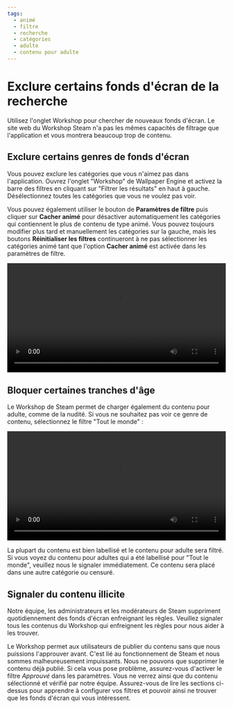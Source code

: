```yaml
---
tags:
  - animé
  - filtre
  - recherche
  - catégories
  - adulte
  - contenu pour adulte
---
```


# Exclure certains fonds d'écran de la recherche

Utilisez l'onglet Workshop pour chercher de nouveaux fonds d'écran. Le site web du Workshop Steam n'a pas les mêmes capacités de filtrage que l'application et vous montrera beaucoup trop de contenu.

## Exclure certains genres de fonds d'écran

Vous pouvez exclure les catégories que vous n'aimez pas dans l'application. Ouvrez l'onglet "Workshop" de Wallpaper Engine et activez la barre des filtres en cliquant sur "Filtrer les résultats" en haut à gauche. Désélectionnez toutes les catégories que vous ne voulez pas voir.

Vous pouvez également utiliser le bouton de **Paramètres de filtre** puis cliquer sur **Cacher animé** pour désactiver automatiquement les catégories qui contiennent le plus de contenu de type animé. Vous pouvez toujours modifier plus tard et manuellement les catégories sur la gauche, mais les boutons **Réinitialiser les filtres** continueront à ne pas sélectionner les catégories animé tant que l'option **Cacher animé** est activée dans les paramètres de filtre.

<video width="100%" autoplay loop>
  <source src="/videos/filtercontent.mp4" type="video/mp4">
  Votre explorateur ne prend pas en charge le filtre vidéo.
</video>

## Bloquer certaines tranches d'âge

Le Workshop de Steam permet de charger également du contenu pour adulte, comme de la nudité. Si vous ne souhaitez pas voir ce genre de contenu, sélectionnez le filtre "Tout le monde" :

<video width="100%" autoplay loop>
  <source src="/videos/filterage.mp4" type="video/mp4">
  Votre explorateur ne prend pas en charge le filtre vidéo.
</video>

La plupart du contenu est bien labellisé et le contenu pour adulte sera filtré. Si vous voyez du contenu pour adultes qui a été labellisé pour "Tout le monde", veuillez nous le signaler immédiatement. Ce contenu sera placé dans une autre catégorie ou censuré.

## Signaler du contenu illicite

Notre équipe, les administrateurs et les modérateurs de Steam suppriment quotidiennement des fonds d'écran enfreignant les règles. Veuillez signaler tous les contenus du Workshop qui enfreignent les règles pour nous aider à les trouver.

Le Workshop permet aux utilisateurs de publier du contenu sans que nous puissions l'approuver avant. C'est lié au fonctionnement de Steam et nous sommes malheureusement impuissants. Nous ne pouvons que supprimer le contenu déjà publié. Si cela vous pose problème, assurez-vous d'activer le filtre *Approuvé* dans les paramètres. Vous ne verrez ainsi que du contenu sélectionné et vérifié par notre équipe. Assurez-vous de lire les sections ci-dessus pour apprendre à configurer vos filtres et pouvoir ainsi ne trouver que les fonds d'écran qui vous intéressent.